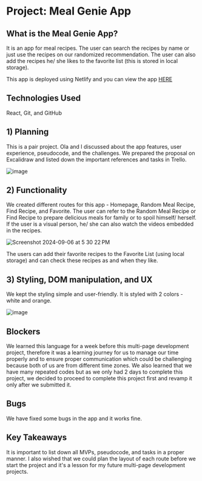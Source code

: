 # Project: Meal Genie App

## What is the Meal Genie App? 

It is an app for meal recipes. The user can search the recipes by name or just use the recipes on our randomized recommendation. The user can also add the recipes he/ she likes to the favorite list (this is stored in local storage).

This app is deployed using Netlify and you can view the app [HERE](https://meal-genie-project-ga.netlify.app/)


## Technologies Used

React, Git, and GitHub

## 1) Planning 

This is a pair project. Ola and I discussed about the app features, user experience, pseudocode, and the challenges. We prepared the proposal on Excalidraw and listed down the important references and tasks in Trello.

![image](https://github.com/user-attachments/assets/8d579d8f-cfe0-4a62-8ff3-086588234fb0)

 ## 2) Functionality

We created different routes for this app - Homepage, Random Meal Recipe, Find Recipe, and Favorite. The user can refer to the Random Meal Recipe or Find Recipe to prepare delicious meals for family or to spoil himself/ herself. If the user is a visual person, he/ she can also watch the videos embedded in the recipes. 

![Screenshot 2024-09-06 at 5 30 22 PM](https://github.com/user-attachments/assets/55abf564-1160-4ee9-914b-34c1073fe607)

The users can add their favorite recipes to the Favorite List (using local storage) and can check these recipes as and when they like.

## 3) Styling, DOM manipulation, and UX

We kept the styling simple and user-friendly. It is styled with 2 colors - white and orange. 
 
![image](https://github.com/user-attachments/assets/bfa9629f-4f7a-4736-9418-c4b8074d3432)

## Blockers 
We learned this language for a week before this multi-page development project, therefore it was a learning journey for us to manage our time properly and to ensure proper communication which could be challenging because both of us are from different time zones. We also learned that we have many repeated codes but as we only had 2 days to complete this project, we decided to proceed to complete this project first and revamp it only after we submitted it.

## Bugs
We have fixed some bugs in the app and it works fine.

## Key Takeaways
It is important to list down all MVPs, pseudocode, and tasks in a proper manner.
I also wished that we could plan the layout of each route before we start the project and it's a lesson for my future multi-page development projects. 

